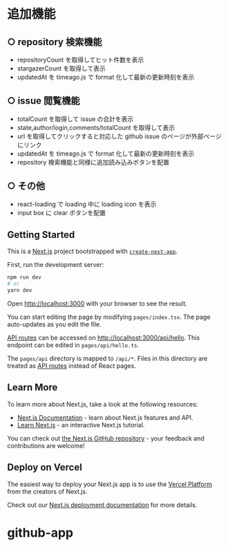 # 追加機能

## ○ repository 検索機能

- repositoryCount を取得してヒット件数を表示
- stargazerCount を取得して表示
- updatedAt を timeago.js で format 化して最新の更新時刻を表示

## ○ issue 閲覧機能

- totalCount を取得して issue の合計を表示
- state,author/login,comments/totalCount を取得して表示
- url を取得してクリックすると対応した github issue のページが外部ページにリンク
- updatedAt を timeago.js で format 化して最新の更新時刻を表示
- repository 検索機能と同様に追加読み込みボタンを配置

## ○ その他

- react-loading で loading 中に loading icon を表示
- input box に clear ボタンを配置

## Getting Started

This is a [Next.js](https://nextjs.org/) project bootstrapped with [`create-next-app`](https://github.com/vercel/next.js/tree/canary/packages/create-next-app).

First, run the development server:

```bash
npm run dev
# or
yarn dev
```

Open [http://localhost:3000](http://localhost:3000) with your browser to see the result.

You can start editing the page by modifying `pages/index.tsx`. The page auto-updates as you edit the file.

[API routes](https://nextjs.org/docs/api-routes/introduction) can be accessed on [http://localhost:3000/api/hello](http://localhost:3000/api/hello). This endpoint can be edited in `pages/api/hello.ts`.

The `pages/api` directory is mapped to `/api/*`. Files in this directory are treated as [API routes](https://nextjs.org/docs/api-routes/introduction) instead of React pages.

## Learn More

To learn more about Next.js, take a look at the following resources:

- [Next.js Documentation](https://nextjs.org/docs) - learn about Next.js features and API.
- [Learn Next.js](https://nextjs.org/learn) - an interactive Next.js tutorial.

You can check out [the Next.js GitHub repository](https://github.com/vercel/next.js/) - your feedback and contributions are welcome!

## Deploy on Vercel

The easiest way to deploy your Next.js app is to use the [Vercel Platform](https://vercel.com/new?utm_medium=default-template&filter=next.js&utm_source=create-next-app&utm_campaign=create-next-app-readme) from the creators of Next.js.

Check out our [Next.js deployment documentation](https://nextjs.org/docs/deployment) for more details.

# github-app
